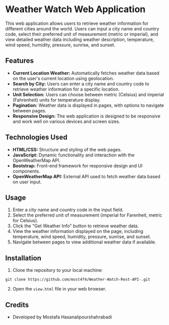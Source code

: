 # Weather Watch Web Application

This web application allows users to retrieve weather information for different cities around the world. Users can input a city name and country code, select their preferred unit of measurement (metric or imperial), and view detailed weather data including weather description, temperature, wind speed, humidity, pressure, sunrise, and sunset.

## Features

- **Current Location Weather:** Automatically fetches weather data based on the user's current location using geolocation.
- **Search by City:** Users can enter a city name and country code to retrieve weather information for a specific location.
- **Unit Selection:** Users can choose between metric (Celsius) and imperial (Fahrenheit) units for temperature display.
- **Pagination:** Weather data is displayed in pages, with options to navigate between pages.
- **Responsive Design:** The web application is designed to be responsive and work well on various devices and screen sizes.

## Technologies Used

- **HTML/CSS:** Structure and styling of the web pages.
- **JavaScript:** Dynamic functionality and interaction with the OpenWeatherMap API.
- **Bootstrap:** Front-end framework for responsive design and UI components.
- **OpenWeatherMap API:** External API used to fetch weather data based on user input.

## Usage

1. Enter a city name and country code in the input field.
2. Select the preferred unit of measurement (imperial for Farenheit, metric for Celsius).
3. Click the "Get Weather Info" button to retrieve weather data.
4. View the weather information displayed on the page, including temperature, wind speed, humidity, pressure, sunrise, and sunset.
5. Navigate between pages to view additional weather data if available.

## Installation

1. Clone the repository to your local machine:

```
git clone https://github.com/most4f4/Weather-Watch-Rest-API-.git

```

2. Open the `view.html` file in your web browser.

## Credits

- Developed by Mostafa Hasanalipourshahrabadi


